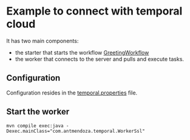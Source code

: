 # Example to connect with temporal cloud

It has two main components: 
- the starter that starts the workflow [GreetingWorkflow](./src/main/java/com/antmendoza/temporal/HelloActivity.java)
- the worker that connects to the server and pulls and execute tasks.

## Configuration
Configuration resides in the [temporal.properties](./src/main/resources/temporal.properties) file.


## Start the worker

`mvn compile exec:java -Dexec.mainClass="com.antmendoza.temporal.WorkerSsl"`